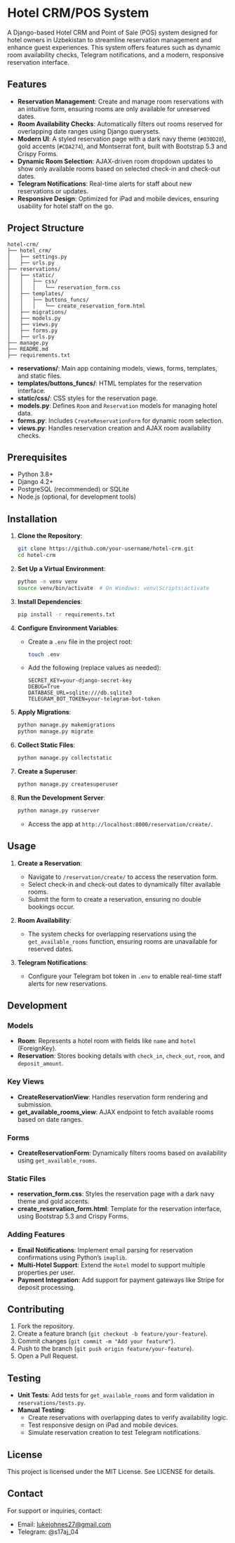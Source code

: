 # Hotel CRM/POS System

A Django-based Hotel CRM and Point of Sale (POS) system designed for hotel owners in Uzbekistan to streamline reservation management and enhance guest experiences. This system offers features such as dynamic room availability checks, Telegram notifications, and a modern, responsive reservation interface.

## Features

- **Reservation Management**: Create and manage room reservations with an intuitive form, ensuring rooms are only available for unreserved dates.
- **Room Availability Checks**: Automatically filters out rooms reserved for overlapping date ranges using Django querysets.
- **Modern UI**: A styled reservation page with a dark navy theme (`#030D28`), gold accents (`#CDA274`), and Montserrat font, built with Bootstrap 5.3 and Crispy Forms.
- **Dynamic Room Selection**: AJAX-driven room dropdown updates to show only available rooms based on selected check-in and check-out dates.
- **Telegram Notifications**: Real-time alerts for staff about new reservations or updates.
- **Responsive Design**: Optimized for iPad and mobile devices, ensuring usability for hotel staff on the go.

## Project Structure

```
hotel-crm/
├── hotel_crm/
│   ├── settings.py
│   ├── urls.py
├── reservations/
│   ├── static/
│   │   ├── css/
│   │   │   └── reservation_form.css
│   ├── templates/
│   │   ├── buttons_funcs/
│   │   │   └── create_reservation_form.html
│   ├── migrations/
│   ├── models.py
│   ├── views.py
│   ├── forms.py
│   ├── urls.py
├── manage.py
├── README.md
├── requirements.txt
```

- **reservations/**: Main app containing models, views, forms, templates, and static files.
- **templates/buttons_funcs/**: HTML templates for the reservation interface.
- **static/css/**: CSS styles for the reservation page.
- **models.py**: Defines `Room` and `Reservation` models for managing hotel data.
- **forms.py**: Includes `CreateReservationForm` for dynamic room selection.
- **views.py**: Handles reservation creation and AJAX room availability checks.

## Prerequisites

- Python 3.8+
- Django 4.2+
- PostgreSQL (recommended) or SQLite
- Node.js (optional, for development tools)

## Installation

1. **Clone the Repository**:

   ```bash
   git clone https://github.com/your-username/hotel-crm.git
   cd hotel-crm
   ```

2. **Set Up a Virtual Environment**:

   ```bash
   python -m venv venv
   source venv/bin/activate  # On Windows: venv\Scripts\activate
   ```

3. **Install Dependencies**:

   ```bash
   pip install -r requirements.txt
   ```

4. **Configure Environment Variables**:

   - Create a `.env` file in the project root:

     ```bash
     touch .env
     ```
   - Add the following (replace values as needed):

     ```env
     SECRET_KEY=your-django-secret-key
     DEBUG=True
     DATABASE_URL=sqlite:///db.sqlite3
     TELEGRAM_BOT_TOKEN=your-telegram-bot-token
     ```

5. **Apply Migrations**:

   ```bash
   python manage.py makemigrations
   python manage.py migrate
   ```

6. **Collect Static Files**:

   ```bash
   python manage.py collectstatic
   ```

7. **Create a Superuser**:

   ```bash
   python manage.py createsuperuser
   ```

8. **Run the Development Server**:

   ```bash
   python manage.py runserver
   ```

   - Access the app at `http://localhost:8000/reservation/create/`.

## Usage

1. **Create a Reservation**:

   - Navigate to `/reservation/create/` to access the reservation form.
   - Select check-in and check-out dates to dynamically filter available rooms.
   - Submit the form to create a reservation, ensuring no double bookings occur.

2. **Room Availability**:

   - The system checks for overlapping reservations using the `get_available_rooms` function, ensuring rooms are unavailable for reserved dates.

3. **Telegram Notifications**:

   - Configure your Telegram bot token in `.env` to enable real-time staff alerts for new reservations.

## Development

### Models

- **Room**: Represents a hotel room with fields like `name` and `hotel` (ForeignKey).
- **Reservation**: Stores booking details with `check_in`, `check_out`, `room`, and `deposit_amount`.

### Key Views

- **CreateReservationView**: Handles reservation form rendering and submission.
- **get_available_rooms_view**: AJAX endpoint to fetch available rooms based on date ranges.

### Forms

- **CreateReservationForm**: Dynamically filters rooms based on availability using `get_available_rooms`.

### Static Files

- **reservation_form.css**: Styles the reservation page with a dark navy theme and gold accents.
- **create_reservation_form.html**: Template for the reservation interface, using Bootstrap 5.3 and Crispy Forms.

### Adding Features

- **Email Notifications**: Implement email parsing for reservation confirmations using Python’s `imaplib`.
- **Multi-Hotel Support**: Extend the `Hotel` model to support multiple properties per user.
- **Payment Integration**: Add support for payment gateways like Stripe for deposit processing.

## Contributing

1. Fork the repository.
2. Create a feature branch (`git checkout -b feature/your-feature`).
3. Commit changes (`git commit -m "Add your feature"`).
4. Push to the branch (`git push origin feature/your-feature`).
5. Open a Pull Request.

## Testing

- **Unit Tests**: Add tests for `get_available_rooms` and form validation in `reservations/tests.py`.
- **Manual Testing**:
  - Create reservations with overlapping dates to verify availability logic.
  - Test responsive design on iPad and mobile devices.
  - Simulate reservation creation to test Telegram notifications.

## License

This project is licensed under the MIT License. See LICENSE for details.

## Contact

For support or inquiries, contact:

- Email: lukejohnes27@gmail.com
- Telegram: @s17aj_04